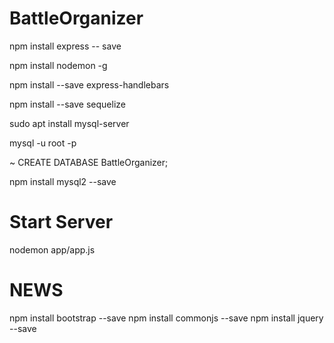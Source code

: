# BattleOrganizer

npm install express  -- save

npm install nodemon -g

npm install --save express-handlebars

npm install --save sequelize

sudo apt install mysql-server

mysql -u root -p

  ~ CREATE DATABASE BattleOrganizer;

npm install mysql2 --save

# Start Server

nodemon app/app.js

# NEWS
npm install bootstrap --save
npm install commonjs --save
npm install jquery --save
